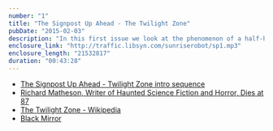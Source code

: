 ```yaml
---
number: "1"
title: "The Signpost Up Ahead - The Twilight Zone"
pubDate: "2015-02-03"
description: "In this first issue we look at the phenomenon of a half-hour TV drama program that debuted in 1959 on the CBS television network, Rod Serling’s The Twilight Zone. Special guests Justin & Michael Edwards join the conversation."
enclosure_link: "http://traffic.libsyn.com/sunriserobot/sp1.mp3"
enclosure_length: "21532817"
duration: "00:43:28"
---
```

- [The Signpost Up Ahead - Twilight Zone intro sequence](https://www.youtube.com/watch?v=w2JpBkHzu-Q)
- [Richard Matheson, Writer of Haunted Science Fiction and Horror, Dies at 87](http://www.nytimes.com/2013/06/26/books/richard-matheson-writer-of-haunted-science-fiction-and-horror-dies-at-87.html)
- [The Twilight Zone - Wikipedia](http://en.wikipedia.org/wiki/The_Twilight_Zone)
- [Black Mirror](http://www.channel4.com/programmes/black-mirror/)

